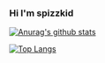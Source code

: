 ### Hi I'm spizzkid



<!--
**spizzkid/spizzkid** is a ✨ _special_ ✨ repository because its `README.md` (this file) appears on your GitHub profile.

Here are some ideas to get you started:

- 🔭 I’m currently working on ...
- 🌱 I’m currently learning ...
- 👯 I’m looking to collaborate on ...
- 🤔 I’m looking for help with ...
- 💬 Ask me about ...
- 📫 How to reach me: ...
- 😄 Pronouns: ...
- ⚡ Fun fact: ...
-->

[![Anurag's github stats](https://github-readme-stats.vercel.app/api?username=spizzkid)](https://github.com/anuraghazra/github-readme-stats)

[![Top Langs](https://github-readme-stats.vercel.app/api/top-langs/?username=spizzkid)](https://github.com/anuraghazra/github-readme-stats)
